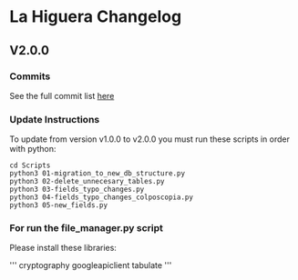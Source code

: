 # La Higuera Changelog

## V2.0.0

### Commits

See the full commit list [here](https://github.com/jmanwel/LaHiguera/compare/1.0.0...release/2.0.0)

### Update Instructions

To update from version v1.0.0 to v2.0.0 you must run these scripts in order with python:

```
cd Scripts
python3 01-migration_to_new_db_structure.py
python3 02-delete_unnecesary_tables.py
python3 03-fields_typo_changes.py
python3 04-fields_typo_changes_colposcopia.py
python3 05-new_fields.py
```

### For run the file_manager.py script

Please install these libraries:

'''
cryptography
googleapiclient
tabulate
'''